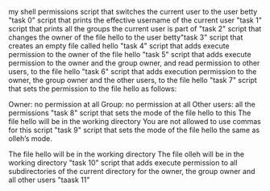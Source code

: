 my shell permissions
script that switches the current user to the user betty "task 0"
script that prints the effective username of the current user "task 1"
script that prints all the groups the current user is part of "task 2"
script that changes the owner of the file hello to the user betty"task 3"
script that creates an empty file called hello "task 4"
script that adds execute permission to the owner of the file hello "task 5"
script that adds execute permission to the owner and the group owner, and read permission to other users, to the file hello "task 6"
script that adds execution permission to the owner, the group owner and the other users, to the file hello "task 7"
script that sets the permission to the file hello as follows:

Owner: no permission at all
Group: no permission at all
Other users: all the permissions "task 8"
script that sets the mode of the file hello to this The file hello will be in the working directory
You are not allowed to use commas for this script "task 9"
 script that sets the mode of the file hello the same as olleh’s mode.

The file hello will be in the working directory
The file olleh will be in the working directory "task 10"
script that adds execute permission to all subdirectories of the current directory for the owner, the group owner and all other users "taask 11"
